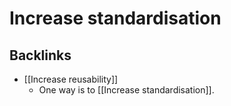 # Increase standardisation

## Backlinks
* [[Increase reusability]]
	* One way is to [[Increase standardisation]].

<!-- {BearID:8599D9EF-7719-4C12-A2A8-14F903AF9F9C-20759-00001A9A20890EB3} -->
